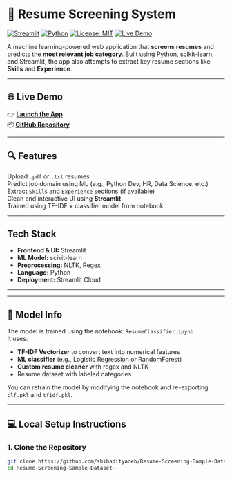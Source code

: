 # 📄 Resume Screening System

[![Streamlit](https://img.shields.io/badge/Built%20with-Streamlit-ff4b4b?logo=streamlit&logoColor=white)](https://streamlit.io/)
[![Python](https://img.shields.io/badge/Python-3.9+-blue.svg?logo=python)](https://www.python.org/)
[![License: MIT](https://img.shields.io/badge/License-MIT-green.svg)](LICENSE)
[![Live Demo](https://img.shields.io/badge/Live%20App-Visit-blue?logo=streamlit)](https://resume-screeningapp.streamlit.app/#predicted-category)

A machine learning-powered web application that **screens resumes** and predicts the **most relevant job category**. Built using Python, scikit-learn, and Streamlit, the app also attempts to extract key resume sections like **Skills** and **Experience**.

---

## 🌐 Live Demo

👉 **[Launch the App](https://resume-screeningapp.streamlit.app/#predicted-category)**  
📦 **[GitHub Repository](https://github.com/shibadityadeb/Resume-Screening-Sample-Dataset-)**

---

## 🔍 Features

 Upload `.pdf` or `.txt` resumes  
 Predict job domain using ML (e.g., Python Dev, HR, Data Science, etc.)  
 Extract `Skills` and `Experience` sections (if available)  
 Clean and interactive UI using **Streamlit**  
 Trained using TF-IDF + classifier model from notebook

---

## Tech Stack

- **Frontend & UI:** Streamlit
- **ML Model:** scikit-learn
- **Preprocessing:** NLTK, Regex
- **Language:** Python
- **Deployment:** Streamlit Cloud

---

---

## 🧠 Model Info

The model is trained using the notebook: `ResumeClassifier.ipynb`.  
It uses:

- **TF-IDF Vectorizer** to convert text into numerical features
- **ML classifier** (e.g., Logistic Regression or RandomForest)
- **Custom resume cleaner** with regex and NLTK
- Resume dataset with labeled categories

You can retrain the model by modifying the notebook and re-exporting `clf.pkl` and `tfidf.pkl`.

---

## 💻 Local Setup Instructions

### 1. Clone the Repository

```bash
git clone https://github.com/shibadityadeb/Resume-Screening-Sample-Dataset-.git
cd Resume-Screening-Sample-Dataset-
